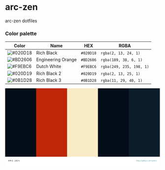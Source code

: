 # arc-zen

arc-zen dotfiles



### Color palette



| Color              | Name                  | HEX         | RGBA               |
|--------------------|-----------------------|-------------|--------------------|
| ![#020D18](https://via.placeholder.com/15/020D18/000000?text=+) | Rich Black            | `#020D18`   | `rgba(2, 13, 24, 1)` |
| ![#BD2606](https://via.placeholder.com/15/BD2606/000000?text=+) | Engineering Orange    | `#BD2606`   | `rgba(189, 38, 6, 1)` |
| ![#F9EBC6](https://via.placeholder.com/15/F9EBC6/000000?text=+) | Dutch White           | `#F9EBC6`   | `rgba(249, 235, 198, 1)` |
| ![#020D19](https://via.placeholder.com/15/020D19/000000?text=+) | Rich Black 2          | `#020D19`   | `rgba(2, 13, 25, 1)` |
| ![#0B1D28](https://via.placeholder.com/15/0B1D28/000000?text=+) | Rich Black 3          | `#0B1D28`   | `rgba(11, 29, 40, 1)` |





![pallete](/.config/palette.svg)
